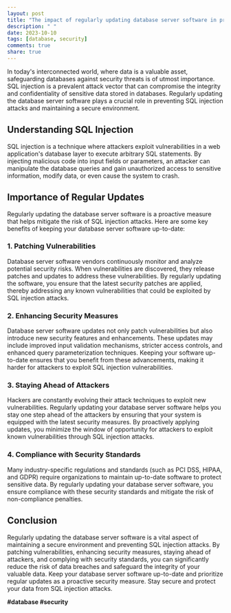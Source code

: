 ```yaml
---
layout: post
title: "The impact of regularly updating database server software in preventing SQL injection."
description: " "
date: 2023-10-10
tags: [database, security]
comments: true
share: true
---
```


In today's interconnected world, where data is a valuable asset, safeguarding databases against security threats is of utmost importance. SQL injection is a prevalent attack vector that can compromise the integrity and confidentiality of sensitive data stored in databases. Regularly updating the database server software plays a crucial role in preventing SQL injection attacks and maintaining a secure environment. 

## Understanding SQL Injection

SQL injection is a technique where attackers exploit vulnerabilities in a web application's database layer to execute arbitrary SQL statements. By injecting malicious code into input fields or parameters, an attacker can manipulate the database queries and gain unauthorized access to sensitive information, modify data, or even cause the system to crash.

## Importance of Regular Updates

Regularly updating the database server software is a proactive measure that helps mitigate the risk of SQL injection attacks. Here are some key benefits of keeping your database server software up-to-date:

### 1. Patching Vulnerabilities

Database server software vendors continuously monitor and analyze potential security risks. When vulnerabilities are discovered, they release patches and updates to address these vulnerabilities. By regularly updating the software, you ensure that the latest security patches are applied, thereby addressing any known vulnerabilities that could be exploited by SQL injection attacks.

### 2. Enhancing Security Measures

Database server software updates not only patch vulnerabilities but also introduce new security features and enhancements. These updates may include improved input validation mechanisms, stricter access controls, and enhanced query parameterization techniques. Keeping your software up-to-date ensures that you benefit from these advancements, making it harder for attackers to exploit SQL injection vulnerabilities.

### 3. Staying Ahead of Attackers

Hackers are constantly evolving their attack techniques to exploit new vulnerabilities. Regularly updating your database server software helps you stay one step ahead of the attackers by ensuring that your system is equipped with the latest security measures. By proactively applying updates, you minimize the window of opportunity for attackers to exploit known vulnerabilities through SQL injection attacks.

### 4. Compliance with Security Standards

Many industry-specific regulations and standards (such as PCI DSS, HIPAA, and GDPR) require organizations to maintain up-to-date software to protect sensitive data. By regularly updating your database server software, you ensure compliance with these security standards and mitigate the risk of non-compliance penalties.

## Conclusion

Regularly updating the database server software is a vital aspect of maintaining a secure environment and preventing SQL injection attacks. By patching vulnerabilities, enhancing security measures, staying ahead of attackers, and complying with security standards, you can significantly reduce the risk of data breaches and safeguard the integrity of your valuable data. Keep your database server software up-to-date and prioritize regular updates as a proactive security measure. Stay secure and protect your data from SQL injection attacks.

**#database #security**